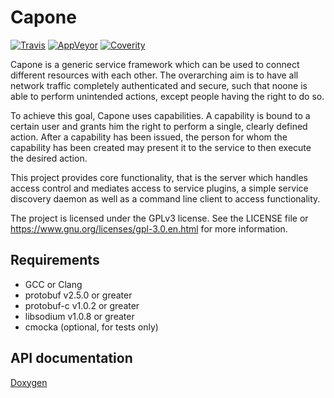 # Capone

[![Travis](https://travis-ci.org/capone-project/capone-core.svg)](https://travis-ci.org/capone-project/capone-core)
[![AppVeyor](https://ci.appveyor.com/api/projects/status/feco301rukj2nhb7?svg=true)](https://ci.appveyor.com/project/pks-t/capone-core/branch/master)
[![Coverity](https://scan.coverity.com/projects/9691/badge.svg)](https://scan.coverity.com/projects/capone-project-capone-core)

Capone is a generic service framework which can be used to
connect different resources with each other. The overarching aim
is to have all network traffic completely authenticated and
secure, such that noone is able to perform unintended actions,
except people having the right to do so.

To achieve this goal, Capone uses capabilities. A capability is
bound to a certain user and grants him the right to perform a
single, clearly defined action. After a capability has been
issued, the person for whom the capability has been created may
present it to the service to then execute the desired action.

This project provides core functionality, that is the server
which handles access control and mediates access to service
plugins, a simple service discovery daemon as well as a command
line client to access functionality.

The project is licensed under the GPLv3 license. See the LICENSE
file or https://www.gnu.org/licenses/gpl-3.0.en.html for more
information.

## Requirements

- GCC or Clang
- protobuf v2.5.0 or greater
- protobuf-c v1.0.2 or greater
- libsodium v1.0.8 or greater
- cmocka (optional, for tests only)

## API documentation

[Doxygen](https://capone-project.github.io/capone-core/doxygen)
